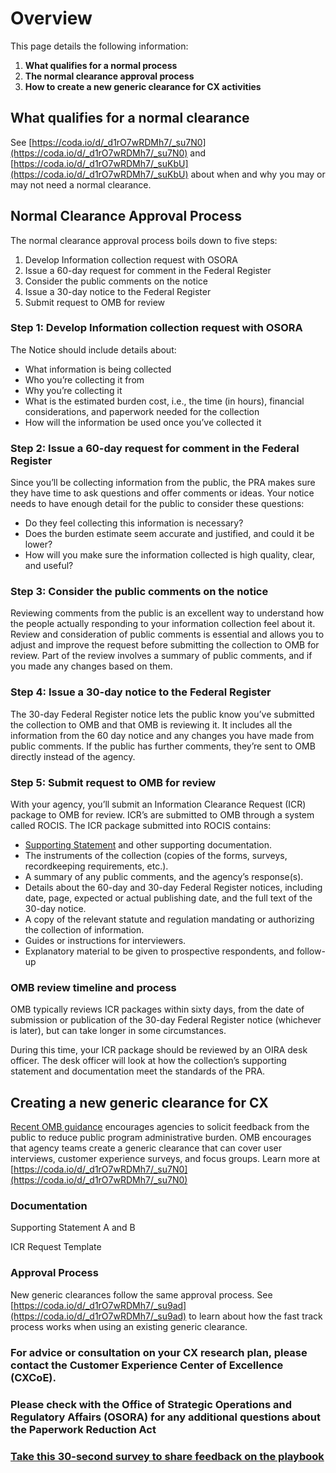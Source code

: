 # Overview

This page details the following information:

1. **What qualifies for a normal process**
2. **The normal clearance approval process**
3. **How to create a new generic clearance for CX activities**



## What qualifies for a normal clearance

See [https://coda.io/d/_d1rO7wRDMh7/_su7N0](https://coda.io/d/_d1rO7wRDMh7/_su7N0)  and [https://coda.io/d/_d1rO7wRDMh7/_suKbU](https://coda.io/d/_d1rO7wRDMh7/_suKbU) about when and why you may or may not need a normal clearance. 



## Normal Clearance Approval Process 

The normal clearance approval process boils down to five steps:

1. Develop Information collection request with OSORA
2. Issue a 60-day request for comment in the Federal Register
3. Consider the public comments on the notice
4. Issue a 30-day notice to the Federal Register
5. Submit request to OMB for review



### Step 1: Develop Information collection request with OSORA

The Notice should include details about:

- What information is being collected
- Who you’re collecting it from
- Why you’re collecting it
- What is the estimated burden cost, i.e., the time (in hours), financial considerations, and paperwork needed for the collection
- How will the information be used once you’ve collected it

### Step 2: Issue a 60-day request for comment in the Federal Register

Since you’ll be collecting information from the public, the PRA makes sure they have time to ask questions and offer comments or ideas. Your notice needs to have enough detail for the public to consider these questions:

- Do they feel collecting this information is necessary?
- Does the burden estimate seem accurate and justified, and could it be lower?
- How will you make sure the information collected is high quality, clear, and useful?

### Step 3: Consider the public comments on the notice

Reviewing comments from the public is an excellent way to understand how the people actually responding to your information collection feel about it. Review and consideration of public comments is essential and allows you to adjust and improve the request before submitting the collection to OMB for review. Part of the review involves a summary of public comments, and if you made any changes based on them.

### Step 4: Issue a 30-day notice to the Federal Register

The 30-day Federal Register notice lets the public know you’ve submitted the collection to OMB and that OMB is reviewing it. It includes all the information from the 60 day notice and any changes you have made from public comments. If the public has further comments, they’re sent to OMB directly instead of the agency.

### Step 5: Submit request to OMB for review

With your agency, you’ll submit an Information Clearance Request (ICR) package to OMB for review. ICR’s are submitted to OMB through a system called ROCIS. The ICR package submitted into ROCIS contains:

- [Supporting Statement](https://pra.digital.gov/clearance-process/supporting-statement) and other supporting documentation.
- The instruments of the collection (copies of the forms, surveys, recordkeeping requirements, etc.).
- A summary of any public comments, and the agency’s response(s).
- Details about the 60-day and 30-day Federal Register notices, including date, page, expected or actual publishing date, and the full text of the 30-day notice.
- A copy of the relevant statute and regulation mandating or authorizing the collection of information.
- Guides or instructions for interviewers.
- Explanatory material to be given to prospective respondents, and follow-up



### OMB review timeline and process

OMB typically reviews ICR packages within sixty days, from the date of submission or publication of the 30-day Federal Register notice (whichever is later), but can take longer in some circumstances.

During this time, your ICR package should be reviewed by an OIRA desk officer. The desk officer will look at how the collection’s supporting statement and documentation meet the standards of the PRA.



## Creating a new generic clearance for CX

[Recent OMB guidance](https://www.whitehouse.gov/wp-content/uploads/2022/04/M-22-10.pdf) encourages agencies to solicit feedback from the public to reduce public program administrative burden. OMB encourages that agency teams create a generic clearance that can cover user interviews, customer experience surveys, and focus groups. Learn more at [https://coda.io/d/_d1rO7wRDMh7/_su7N0](https://coda.io/d/_d1rO7wRDMh7/_su7N0) 



### Documentation

Supporting Statement A and B





ICR Request Template





### Approval Process

New generic clearances follow the same approval process. See [https://coda.io/d/_d1rO7wRDMh7/_su9ad](https://coda.io/d/_d1rO7wRDMh7/_su9ad) to learn about how the fast track process works when using an existing generic clearance. 







### For advice or consultation on your CX research plan,  please contact the Customer Experience Center of Excellence (CXCoE). 



### Please check with the Office of Strategic Operations and Regulatory Affairs (OSORA) for any additional questions about the Paperwork Reduction Act

### [Take this 30-second survey to share feedback on the playbook](https://touchpoints.app.cloud.gov/touchpoints/e23d80bc/submit)

